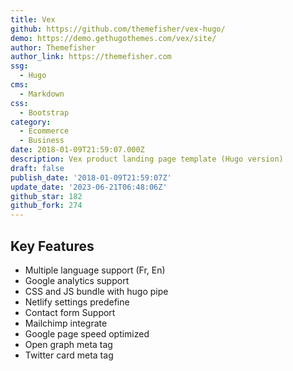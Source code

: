 ```yaml
---
title: Vex
github: https://github.com/themefisher/vex-hugo/
demo: https://demo.gethugothemes.com/vex/site/
author: Themefisher
author_link: https://themefisher.com
ssg:
  - Hugo
cms:
  - Markdown
css:
  - Bootstrap
category:
  - Ecommerce
  - Business
date: 2018-01-09T21:59:07.000Z
description: Vex product landing page template (Hugo version)
draft: false
publish_date: '2018-01-09T21:59:07Z'
update_date: '2023-06-21T06:48:06Z'
github_star: 182
github_fork: 274
---
```


## Key Features

- Multiple language support (Fr, En)
- Google analytics support
- CSS and JS bundle with hugo pipe
- Netlify settings predefine
- Contact form Support
- Mailchimp integrate
- Google page speed optimized
- Open graph meta tag
- Twitter card meta tag
